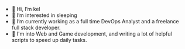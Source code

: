 - 👋 Hi, I’m kel
- 👀 I’m interested in sleeping
- 🌱 I’m currently working as a full time DevOps Analyst and a freelance full stack developer.
- 💞️ I'm into Web and Game development, and writing a lot of helpful scripts to speed up daily tasks.

<!---
kimikokel/kimikokel is a ✨ special ✨ repository because its `README.md` (this file) appears on your GitHub profile.
You can click the Preview link to take a look at your changes.
--->
